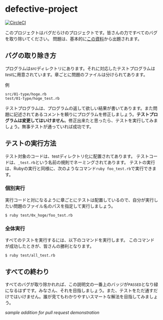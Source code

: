 # defective-project

[![CircleCI](https://circleci.com/gh/sccp2017/defective-project.svg?style=svg)](https://circleci.com/gh/sccp2017/defective-project)

このプロジェクトはバグだらけのプロジェクトです。皆さんの力ですべてのバグを取り除いてください。
問題は、基本的に[この資料](http://nbviewer.jupyter.org/github/SCCP2016/Document-rubytutorial-on-jupyter/tree/master/)から出題されます。

## バグの取り除き方

プログラムは*src*ディレクトリにあります。それに対応したテストプログラムは*test*に用意されています。章ごとに問題のファイルは分けられてあります。

例

```
src/01-type/hoge.rb
test/01-type/hoge_test.rb
```

テストプログラムは、プログラムの返して欲しい結果が書いてあります。また問題に記述されてあるコメントを頼りにプログラムを修正しましょう。**テストプログラムは変更してはいけません**。修正出来たと思ったら、テストを実行してみましょう。無事テストが通っていれば成功です。

## テストの実行方法

テスト対象のコードは、testディレクトリ化に配置されてあります。
テストコードは、```_test.rb```という名前の規則でネーミングされてあります。
テストの実行は、Rubyの実行と同様に、次のようなコマンド```ruby foo_test.rb```で実行できます。

### 個別実行

実行コードと対になるように章ごとにテストは配置しているので、自分が実行したい問題のファイル名のパスを指定して実行しましょう。

```
$ ruby test/0x_hoge/foo_test.rb
```

### 全体実行

すべてのテストを実行するには、以下のコマンドを実行します。
このコマンドが成功したときが、皆さんの勝利となります。

```
$ ruby test/all_test.rb
```

## すべての終わり

すべてのバグが取り除かれれば、この説明文の一番上のバッジが```PASSED```となり緑になるはずです。みなさん、それを目指しましょう。また、テストをただ通すだけではいけません。誰が見てもわかりやすいスマートな解法を目指してみましょう。

*sample addition for pull request demonstration*
